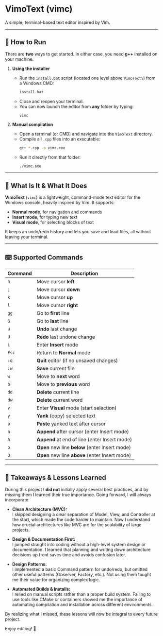 # VimoText (vimc)

A simple, terminal-based text editor inspired by Vim.

---

## 🚀 How to Run

There are **two** ways to get started. In either case, you need **g++** installed on your machine.

1. **Using the installer**  
   - Run the `install.bat` script (located one level above `VimoText\`) from a Windows CMD:  
     ```bat
     install.bat
     ```  
   - Close and reopen your terminal.  
   - You can now launch the editor from **any** folder by typing:  
     ```
     vimc
     ```

2. **Manual compilation**  
   - Open a terminal (or CMD) and navigate into the `VimoText` directory.  
   - Compile all `.cpp` files into an executable:  
     ```bash
     g++ *.cpp -o vimc.exe
     ```  
   - Run it directly from that folder:  
     ```bash
     ./vimc.exe
     ```

---

## 📖 What Is It & What It Does

**VimoText** (`vimc`) is a lightweight, command-mode text editor for the Windows console, heavily inspired by Vim. It supports:

- **Normal mode**, for navigation and commands  
- **Insert mode**, for typing new text  
- **Visual mode**, for selecting blocks of text  

It keeps an undo/redo history and lets you save and load files, all without leaving your terminal.

---

## ⌨️ Supported Commands

| Command | Description                                       |
|---------|---------------------------------------------------|
| `h`     | Move cursor **left**                              |
| `j`     | Move cursor **down**                              |
| `k`     | Move cursor **up**                                |
| `l`     | Move cursor **right**                             |
| `gg`    | Go to **first** line                              |
| `G`     | Go to **last** line                               |
| `u`     | **Undo** last change                              |
| `U`     | **Redo** last undone change                       |
| `i`     | Enter **Insert** mode                             |
| `Esc`   | Return to **Normal** mode                         |
| `:q`    | **Quit** editor (if no unsaved changes)           |
| `:w`    | **Save** current file                             |
| `w`     | Move to **next** word                             |
| `b`     | Move to **previous** word                         |
| `dd`    | **Delete** current line                           |
| `dw`    | **Delete** current word                           |
| `v`     | Enter **Visual** mode (start selection)           |
| `y`     | **Yank** (copy) selected text                     |
| `p`     | **Paste** yanked text after cursor                |
| `a`     | **Append** after cursor (enter Insert mode)       |
| `A`     | **Append** at end of line (enter Insert mode)     |
| `o`     | **Open** new line **below** (enter Insert mode)   |
| `O`     | **Open** new line **above** (enter Insert mode)   |

---

## 🎯 Takeaways & Lessons Learned

During this project I **did not** initially apply several best practices, and by missing them I learned their true importance. Going forward, I will always incorporate:

- **Clean Architecture (MVC):**  
  I skipped designing a clear separation of Model, View, and Controller at the start, which made the code harder to maintain. Now I understand how crucial architectures like MVC are for the scalability of large projects.
  
- **Design & Documentation First:**  
  I jumped straight into coding without a high-level system design or documentation. I learned that planning and writing down architecture decisions up front saves time and avoids confusion later.

- **Design Patterns:**  
  I implemented a basic Command pattern for undo/redo, but omitted other useful patterns (Observer, Factory, etc.). Not using them taught me their value for organizing complex logic.

- **Automated Builds & Installs:**  
  I relied on manual scripts rather than a proper build system. Failing to use tools like CMake or containers showed me the importance of automating compilation and installation across different environments.

By realizing what I missed, these lessons will now be integral to every future project.

Enjoy editing! 🚀  
